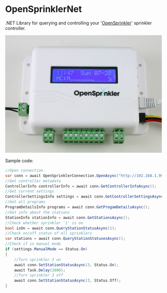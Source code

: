 OpenSprinklerNet
================

.NET Library for querying and controlling your '[OpenSprinkler](http://www.opensprinkler.com/)' sprinkler controller.

![opensprinkler](opensprinkler_v20s.jpg) 


Sample code:
```csharp
//Open connection
var conn = await OpenSprinklerConnection.OpenAsync("http://192.168.1.99:80", "mypassword");
//Get controller metadata
ControllerInfo controllerInfo = await conn.GetControllerInfoAsync();
//Get current settings
ControllerSettingsInfo settings = await conn.GetControllerSettingsAsync();
//Get all programs
ProgramDetailsInfo programs = await conn.GetProgamDetailsAsync();
//Get info about the stations
StationInfo stationInfo = await conn.GetStationsAsync();
//Check whether sprinkler '1' is on
bool isOn = await conn.QueryStationStatusAsync(1);
//Check on/off status of all sprinklers
var stations = await conn.QueryStationStatusesAsync();
//Check if in manual mode
if (settings.ManualMode == Status.On)
{
	//Turn sprinkler 3 on
	await conn.SetStationStatusAsync(3, Status.On);	
	await Task.Delay(2000);
	//Turn sprinkler 3 off
	await conn.SetStationStatusAsync(3, Status.Off);
}
```
